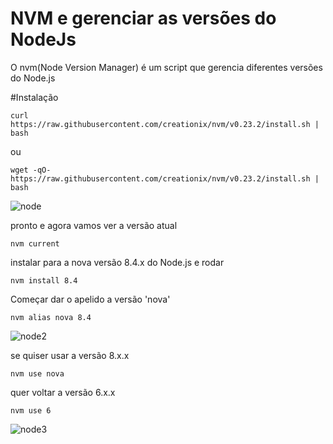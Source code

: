 # NVM e gerenciar as versões do NodeJs 

O nvm(Node Version Manager) é um script que gerencia diferentes versões do Node.js

#Instalação

```
curl https://raw.githubusercontent.com/creationix/nvm/v0.23.2/install.sh | bash  
```

ou

```
wget -qO- https://raw.githubusercontent.com/creationix/nvm/v0.23.2/install.sh | bash  
```


![node](https://user-images.githubusercontent.com/8229421/29643475-bcda8f04-8845-11e7-8dfd-f890840901e8.png)



pronto e agora vamos ver a versão atual

```
nvm current
```

instalar para a nova versão 8.4.x do Node.js e rodar

```
nvm install 8.4
```
Começar dar o apelido a versão 'nova'

```
nvm alias nova 8.4
```
![node2](https://user-images.githubusercontent.com/8229421/29643483-c1a3ebfc-8845-11e7-841a-c03b374c649a.png)

se quiser usar a versão 8.x.x

```
nvm use nova
```

quer voltar a versão 6.x.x

```
nvm use 6
```

![node3](https://user-images.githubusercontent.com/8229421/29643486-c49ad8fc-8845-11e7-9621-a338deeb4777.png)

